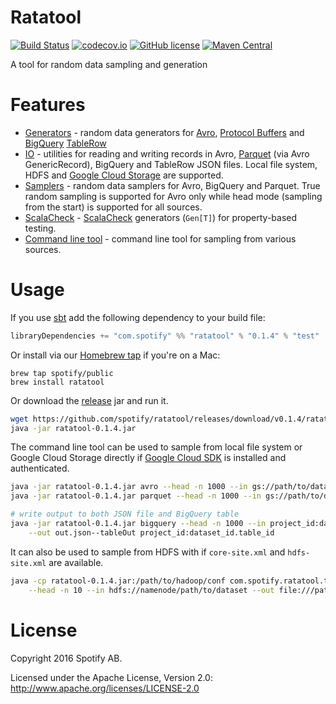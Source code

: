 Ratatool
========

[![Build Status](https://travis-ci.org/spotify/ratatool.svg?branch=master)](https://travis-ci.org/spotify/ratatool)
[![codecov.io](https://codecov.io/github/spotify/ratatool/coverage.svg?branch=master)](https://codecov.io/github/spotify/ratatool?branch=master)
[![GitHub license](https://img.shields.io/badge/Licence-Apache%202.0-blue.svg)](./LICENSE)
[![Maven Central](https://img.shields.io/maven-central/v/com.spotify/ratatool_2.11.svg)](https://maven-badges.herokuapp.com/maven-central/com.spotify/ratatool_2.11)

A tool for random data sampling and generation

# Features

- [Generators](./src/main/scala/com/spotify/ratatool/generators) - random data generators for [Avro](https://avro.apache.org/), [Protocol Buffers](https://developers.google.com/protocol-buffers/) and [BigQuery](https://cloud.google.com/bigquery/) [TableRow](https://developers.google.com/resources/api-libraries/documentation/bigquery/v2/java/latest/com/google/api/services/bigquery/model/TableRow.html)
- [IO](./src/main/scala/com/spotify/ratatool/io) - utilities for reading and writing records in Avro, [Parquet](http://parquet.apache.org/) (via Avro GenericRecord), BigQuery and TableRow JSON files. Local file system, HDFS and [Google Cloud Storage](https://cloud.google.com/storage/) are supported.
- [Samplers](./src/main/scala/com/spotify/ratatool/samplers) - random data samplers for Avro, BigQuery and Parquet. True random sampling is supported for Avro only while head mode (sampling from the start) is supported for all sources.
- [ScalaCheck](./src/main/scala/com/spotify/ratatool/scalacheck) - [ScalaCheck](http://scalacheck.org/) generators (`Gen[T]`) for property-based testing.
- [Command line tool](./src/main/scala/com/spotify/ratatool/tool) - command line tool for sampling from various sources.

# Usage

If you use [sbt](http://www.scala-sbt.org/) add the following dependency to your build file:
```scala
libraryDependencies += "com.spotify" %% "ratatool" % "0.1.4" % "test"
```

Or install via our [Homebrew tap](https://github.com/spotify/homebrew-public) if you're on a Mac:

```
brew tap spotify/public
brew install ratatool
```

Or download the [release](https://github.com/spotify/ratatool/releases) jar and run it.

```bash
wget https://github.com/spotify/ratatool/releases/download/v0.1.4/ratatool-0.1.4.jar
java -jar ratatool-0.1.4.jar
```

The command line tool can be used to sample from local file system or Google Cloud Storage directly if [Google Cloud SDK](https://cloud.google.com/sdk/) is installed and authenticated.

```bash
java -jar ratatool-0.1.4.jar avro --head -n 1000 --in gs://path/to/dataset --out out.avro
java -jar ratatool-0.1.4.jar parquet --head -n 1000 --in gs://path/to/dataset --out out.parquet

# write output to both JSON file and BigQuery table
java -jar ratatool-0.1.4.jar bigquery --head -n 1000 --in project_id:dataset_id.table_id \
    --out out.json--tableOut project_id:dataset_id.table_id
```

It can also be used to sample from HDFS with if `core-site.xml` and `hdfs-site.xml` are available.

```bash
java -cp ratatool-0.1.4.jar:/path/to/hadoop/conf com.spotify.ratatool.tool.Tool avro \
    --head -n 10 --in hdfs://namenode/path/to/dataset --out file:///path/to/out.avro
```

# License

Copyright 2016 Spotify AB.

Licensed under the Apache License, Version 2.0: http://www.apache.org/licenses/LICENSE-2.0
